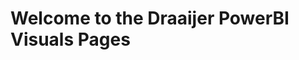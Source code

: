 # Welcome to the Draaijer PowerBI Visuals Pages
<Totally self-absorbed and nonsensical statements about our world changing activities here>
